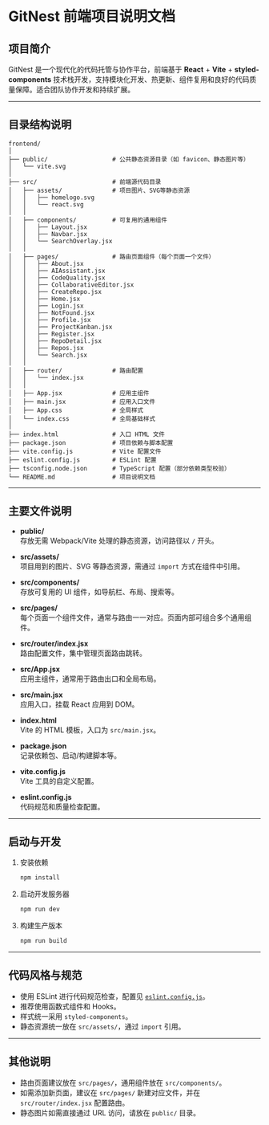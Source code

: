 # GitNest 前端项目说明文档

## 项目简介

GitNest 是一个现代化的代码托管与协作平台，前端基于 **React** + **Vite** + **styled-components** 技术栈开发，支持模块化开发、热更新、组件复用和良好的代码质量保障。适合团队协作开发和持续扩展。

---

## 目录结构说明

```
frontend/
│
├── public/                  # 公共静态资源目录（如 favicon、静态图片等）
│   └── vite.svg
│
├── src/                     # 前端源代码目录
│   ├── assets/              # 项目图片、SVG等静态资源
│   │   ├── homelogo.svg
│   │   └── react.svg
│   │
│   ├── components/          # 可复用的通用组件
│   │   ├── Layout.jsx
│   │   ├── Navbar.jsx
│   │   └── SearchOverlay.jsx
│   │
│   ├── pages/               # 路由页面组件（每个页面一个文件）
│   │   ├── About.jsx
│   │   ├── AIAssistant.jsx
│   │   ├── CodeQuality.jsx
│   │   ├── CollaborativeEditor.jsx
│   │   ├── CreateRepo.jsx
│   │   ├── Home.jsx
│   │   ├── Login.jsx
│   │   ├── NotFound.jsx
│   │   ├── Profile.jsx
│   │   ├── ProjectKanban.jsx
│   │   ├── Register.jsx
│   │   ├── RepoDetail.jsx
│   │   ├── Repos.jsx
│   │   └── Search.jsx
│   │
│   ├── router/              # 路由配置
│   │   └── index.jsx
│   │
│   ├── App.jsx              # 应用主组件
│   ├── main.jsx             # 应用入口文件
│   ├── App.css              # 全局样式
│   └── index.css            # 全局基础样式
│
├── index.html               # 入口 HTML 文件
├── package.json             # 项目依赖与脚本配置
├── vite.config.js           # Vite 配置文件
├── eslint.config.js         # ESLint 配置
├── tsconfig.node.json       # TypeScript 配置（部分依赖类型校验）
└── README.md                # 项目说明文档
```

---

## 主要文件说明

- **public/**  
  存放无需 Webpack/Vite 处理的静态资源，访问路径以 `/` 开头。

- **src/assets/**  
  项目用到的图片、SVG 等静态资源，需通过 `import` 方式在组件中引用。

- **src/components/**  
  存放可复用的 UI 组件，如导航栏、布局、搜索等。

- **src/pages/**  
  每个页面一个组件文件，通常与路由一一对应。页面内部可组合多个通用组件。

- **src/router/index.jsx**  
  路由配置文件，集中管理页面路由跳转。

- **src/App.jsx**  
  应用主组件，通常用于路由出口和全局布局。

- **src/main.jsx**  
  应用入口，挂载 React 应用到 DOM。

- **index.html**  
  Vite 的 HTML 模板，入口为 `src/main.jsx`。

- **package.json**  
  记录依赖包、启动/构建脚本等。

- **vite.config.js**  
  Vite 工具的自定义配置。

- **eslint.config.js**  
  代码规范和质量检查配置。

---

## 启动与开发

1. 安装依赖

   ```sh
   npm install
   ```

2. 启动开发服务器

   ```sh
   npm run dev
   ```

3. 构建生产版本

   ```sh
   npm run build
   ```

---

## 代码风格与规范

- 使用 ESLint 进行代码规范检查，配置见 [`eslint.config.js`](eslint.config.js)。
- 推荐使用函数式组件和 Hooks。
- 样式统一采用 `styled-components`。
- 静态资源统一放在 `src/assets/`，通过 `import` 引用。

---

## 其他说明

- 路由页面建议放在 `src/pages/`，通用组件放在 `src/components/`。
- 如需添加新页面，建议在 `src/pages/` 新建对应文件，并在 `src/router/index.jsx` 配置路由。
- 静态图片如需直接通过 URL 访问，请放在 `public/` 目录。
